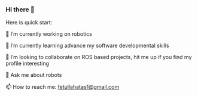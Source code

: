 ### Hi there 👋

<!--
**jediofgever/jediofgever** is a ✨ _special_ ✨ repository because its `README.md` (this file) appears on your GitHub profile.
 -->
Here is quick start:

 🔭 I’m currently working on robotics 
 
 🌱 I’m currently learning advance my software developmental skills
 
 👯 I’m looking to collaborate on ROS based projects, hit me up if you find my profile interesting
 
 💬 Ask me about robots
 
 📫 How to reach me: fetullahatas1@gmail.com

